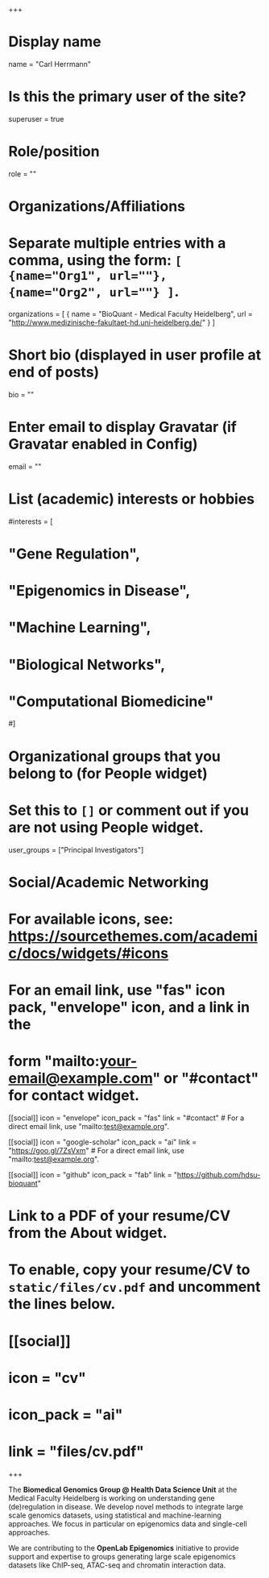 +++
# Display name
name = "Carl Herrmann"

# Is this the primary user of the site?
superuser = true

# Role/position
role = ""

# Organizations/Affiliations
#   Separate multiple entries with a comma, using the form: `[ {name="Org1", url=""}, {name="Org2", url=""} ]`.
organizations = [ { name = "BioQuant - Medical Faculty Heidelberg", url = "http://www.medizinische-fakultaet-hd.uni-heidelberg.de/" } ]

# Short bio (displayed in user profile at end of posts)
bio = ""

# Enter email to display Gravatar (if Gravatar enabled in Config)
email = ""

# List (academic) interests or hobbies
#interests = [
#  "Gene Regulation",
#  "Epigenomics in Disease",
#  "Machine Learning",
#  "Biological Networks",
#  "Computational Biomedicine"
#]

# Organizational groups that you belong to (for People widget)
#   Set this to `[]` or comment out if you are not using People widget.
user_groups = ["Principal Investigators"]

# Social/Academic Networking
# For available icons, see: https://sourcethemes.com/academic/docs/widgets/#icons
#   For an email link, use "fas" icon pack, "envelope" icon, and a link in the
#   form "mailto:your-email@example.com" or "#contact" for contact widget.

[[social]]
  icon = "envelope"
  icon_pack = "fas"
  link = "#contact"  # For a direct email link, use "mailto:test@example.org".

[[social]]
  icon = "google-scholar"
  icon_pack = "ai"
  link = "https://goo.gl/7ZsVxm"  # For a direct email link, use "mailto:test@example.org".

[[social]]
  icon = "github"
  icon_pack = "fab"
  link = "https://github.com/hdsu-bioquant"

# Link to a PDF of your resume/CV from the About widget.
# To enable, copy your resume/CV to `static/files/cv.pdf` and uncomment the lines below.
# [[social]]
#   icon = "cv"
#   icon_pack = "ai"
#   link = "files/cv.pdf"

+++

The **Biomedical Genomics Group @ Health Data Science Unit** at the Medical Faculty Heidelberg is working on understanding gene (de)regulation in disease. We develop novel methods to integrate large scale genomics datasets, using statistical and machine-learning approaches. We focus in particular on epigenomics data and single-cell approaches.

We are contributing to the **OpenLab Epigenomics** initiative to provide support and expertise to groups generating large scale epigenomics datasets like ChIP-seq, ATAC-seq and chromatin interaction data.


